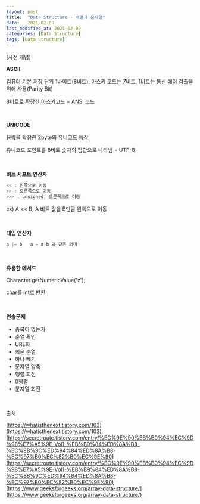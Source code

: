 ```yaml
---
layout: post
title:  "Data Structure - 배열과 문자열"
date:   2021-02-09
last_modified_at: 2021-02-09
categories: [Data Structure]
tags: [Data Structure]
---
```


[사전 개념]

**ASCII**

컴퓨터 기본 저장 단위 1바이트(8비트), 아스키 코드는 7비트, 1비트는 통신 에러 검출을 위해 사용(Parity Bit)

8비트로 확장한 아스키코드 = ANSI 코드

<br/>

**UNICODE**

용량을 확장한 2byte의 유니코드 등장

유니코드 포인트를 8비트 숫자의 집합으로 나타냄 = UTF-8

<br/>

**비트 시프트 연산자**
```java
<< : 왼쪽으로 이동
>> : 오른쪽으로 이동
>>> : unsigned, 오른쪽으로 이동
```

ex) A << B, A 비트 값을 B만큼 왼쪽으로 이동

<br/>

**대입 연산자**

```java
a |= b   a = a|b 와 같은 의미
```

<br/>

**유용한 메서드**

Character.getNumericValue('z');

char를 int로 반환

<br/>

**연습문제** 
- 중복이 없는가
- 순열 확인
- URL화
- 회문 순열
- 하나 빼기
- 문자열 압축
- 행렬 회전
- 0행렬
- 문자열 회전

<br/>

출처

[https://whatisthenext.tistory.com/103](https://whatisthenext.tistory.com/103)
[https://secretroute.tistory.com/entry/%EC%9E%90%EB%B0%94%EC%9D%98%E7%A5%9E-Vol1-%EB%B9%84%ED%8A%B8-%EC%8B%9C%ED%94%84%ED%8A%B8-%EC%97%B0%EC%82%B0%EC%9E%90](https://secretroute.tistory.com/entry/%EC%9E%90%EB%B0%94%EC%9D%98%E7%A5%9E-Vol1-%EB%B9%84%ED%8A%B8-%EC%8B%9C%ED%94%84%ED%8A%B8-%EC%97%B0%EC%82%B0%EC%9E%90)
[https://www.geeksforgeeks.org/array-data-structure/](https://www.geeksforgeeks.org/array-data-structure/)

<br/>
